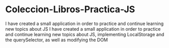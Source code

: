# Coleccion-Libros-Practica-JS
I have created a small application in order to practice and continue learning new topics about JS
I have created a small application in order to practice and continue learning new topics about JS, 
implementing LocalStorage and the querySelector, as well as modifying the DOM
